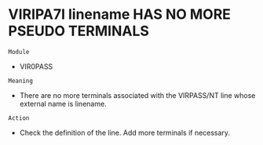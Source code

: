 # VIRIPA7I linename HAS NO MORE PSEUDO TERMINALS

`Module`
- VIR0PASS

`Meaning`
- There are no more terminals associated with the VIRPASS/NT line whose external name is linename.

`Action`
- Check the definition of the line. Add more terminals if necessary.
